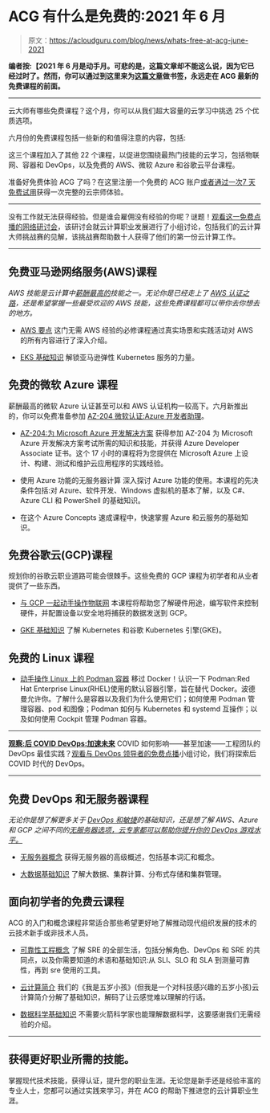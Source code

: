# ACG 有什么是免费的:2021 年 6 月

> 原文：<https://acloudguru.com/blog/news/whats-free-at-acg-june-2021>

**编者按:【2021 年 6 月是动手月。可悲的是，这篇文章却不能这么说，因为它已经过时了。然而，你可以通过到这里来为[这篇文章](https://acloudguru.com/blog/news/whats-free-at-acg)做书签，永远走在 ACG 最新的免费课程的前面。**

* * *

云大师有哪些免费课程？这个月，你可以从我们超大容量的云学习中挑选 25 个优质选项。

六月份的免费课程包括一些新的和值得注意的内容，包括:

这三个课程加入了其他 22 个课程，以促进您围绕最热门技能的云学习，包括物联网、容器和 DevOps，以及免费的 AWS、微软 Azure 和谷歌云平台课程。

准备好免费体验 ACG 了吗？在这里注册一个免费的 ACG 账户[或者通过一次](https://acloudguru.com/pricing)[7 天免费试用](https://acloudguru.com/pricing)获得一次完整的云宗师体验。

* * *

没有工作就无法获得经验。但是谁会雇佣没有经验的你呢？谜题！[观看这一免费点播的网络研讨会](https://get.acloudguru.com/solving-no-experience-cloud-problem-webinar)，该研讨会就云计算职业发展进行了小组讨论，包括我们的云计算大师挑战赛的见解，该挑战赛帮助数十人获得了他们的第一份云计算工作。

* * *

## 免费亚马逊网络服务(AWS)课程

*AWS 技能是云计算中[薪酬最高的](https://acloudguru.com/blog/engineering/top-paying-cloud-certifications-and-jobs)技能之一。无论你是已经走上了 [AWS 认证之路](https://acloudguru.com/blog/engineering/which-aws-certification-should-i-take)，还是希望掌握一些最受欢迎的 AWS 技能，这些免费课程都可以带你去你想去的地方。*

*   [AWS 要点](https://acloudguru.com/course/aws-essentials)
    这门无需 AWS 经验的必修课程通过真实场景和实践活动对 AWS 的所有内容进行了深入介绍。

*   [EKS 基础知识](https://acloudguru.com/course/eks-basics) 解锁亚马逊弹性 Kubernetes 服务的力量。

## 免费的微软 Azure 课程

薪酬最高的微软 Azure 认证甚至可以和 AWS 认证机构一较高下。六月新推出的，你可以免费准备参加 [AZ-204 微软认证:Azure 开发者助理](https://acloudguru.com/course/az-204-developing-solutions-for-microsoft-azure)。

*   [AZ-204:为 Microsoft Azure 开发解决方案](https://acloudguru.com/course/az-204-developing-solutions-for-microsoft-azure) 获得参加 AZ-204 为 Microsoft Azure 开发解决方案考试所需的知识和技能，并获得 Azure Developer Associate 证书。这个 17 小时的课程将为您提供在 Microsoft Azure 上设计、构建、测试和维护云应用程序的实践经验。

*   使用 Azure 功能的无服务器计算
    深入探讨 Azure 功能的使用。本课程的先决条件包括:对 Azure、软件开发、Windows 虚拟机的基本了解，以及 C#、Azure CLI 和 PowerShell 的基础知识。

*   在这个 Azure Concepts 速成课程中，快速掌握 Azure 和云服务的基础知识。

## 免费谷歌云(GCP)课程

规划你的谷歌云职业道路可能会很棘手。这些免费的 GCP 课程为初学者和从业者提供了一些东西。

*   [与 GCP 一起动手操作物联网](https://acloudguru.com/course/hands-on-iot-on-gcp) 本课程将帮助您了解硬件用途，编写软件来控制硬件，并配置设备以安全地将捕获的数据发送到 GCP。

*   [GKE 基础知识](https://acloud.guru/learn/gke-basics?ajs_aid=8b2cc73f-c0e0-442b-ba6d-0eb362250ebb) 了解 Kubernetes 和谷歌 Kubernetes 引擎(GKE)。

## 免费的 Linux 课程

*   [动手操作 Linux 上的 Podman 容器](https://acloudguru.com/course/hands-on-with-podman-containers-on-linux)
    移过 Docker！认识一下 Podman:Red Hat Enterprise Linux(RHEL)使用的默认容器引擎，旨在替代 Docker。波德曼允许你。了解什么是容器以及我们为什么使用它们；如何使用 Podman 管理容器、pod 和图像；Podman 如何与 Kubernetes 和 systemd 互操作；以及如何使用 Cockpit 管理 Podman 容器。

* * *

[**观察:后 COVID DevOps:加速未来**](https://get.acloudguru.com/post-covid-devops-accelerating-future-webinar) COVID 如何影响——甚至加速——工程团队的 DevOps 最佳实践？[观看与 DevOps 领导者的免费点播](https://get.acloudguru.com/post-covid-devops-accelerating-future-webinar)小组讨论，我们将探索后 COVID 时代的 DevOps。

* * *

## 免费 DevOps 和无服务器课程

*无论你是想了解更多关于 [DevOps 和敏捷](https://acloudguru.com/blog/engineering/devops-vs-agile-whats-the-difference)的基础知识，还是想了解 AWS、Azure 和 GCP 之间不同的[无服务器选项，云专家都可以帮助你提升你的 DevOps 游戏水平。](https://acloudguru.com/blog/engineering/serverless-showdown-aws-lambda-vs-azure-functions-vs-google-cloud-functions)*

*   [无服务器概念](https://acloudguru.com/course/serverless-concepts) 获得无服务器的高级概述，包括基本词汇和概念。

*   [大数据基础知识](https://acloudguru.com/course/big-data-fundamentals) 了解大数据、集群计算、分布式存储和集群管理。

## 面向初学者的免费云课程

ACG 的入门和概念课程非常适合那些希望更好地了解推动现代组织发展的技术的云技术新手或非技术人员。

*   [可靠性工程概念](https://acloudguru.com/course/reliability-engineering-concepts)
    了解 SRE 的全部生活，包括分解角色、DevOps 和 SRE 的共同点，以及你需要知道的术语和基础知识:从 SLI、SLO 和 SLA 到测量可靠性，再到 sre 使用的工具。

*   [云计算简介](https://acloudguru.com/course/introduction-to-cloud-computing)
    我们的《我是五岁小孩》(但我是一个对科技感兴趣的五岁小孩)云计算简介分解了基础知识，解码了让云感觉难以理解的行话。

*   [数据科学基础知识](https://acloudguru.com/course/data-science-basics)
    不需要火箭科学家也能理解数据科学，这要感谢我们无需经验的介绍。

* * *

## 获得更好职业所需的技能。

掌握现代技术技能，获得认证，提升您的职业生涯。无论您是新手还是经验丰富的专业人士，您都可以通过实践来学习，并在 ACG 的帮助下推进您的云计算职业生涯。